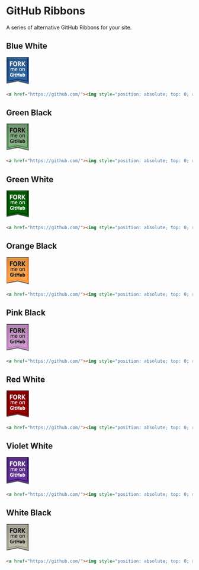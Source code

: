# GitHub Ribbons

A series of alternative GitHub Ribbons for your site.

## Blue White

![Blue White](https://github.com/jamesflorentino/fork-ribbons/raw/master/ribbons/blue-white.png)

```html
<a href="https://github.com/"><img style="position: absolute; top: 0; right: 30px; border: 0;" src="https://github.com/jamesflorentino/fork-ribbons/raw/master/ribbons/blue-white.png" alt="Fork me on GitHub"></a>
```

## Green Black

![Green Black](https://github.com/jamesflorentino/fork-ribbons/raw/master/ribbons/green-black.png)

```html
<a href="https://github.com/"><img style="position: absolute; top: 0; right: 30px; border: 0;" src="https://github.com/jamesflorentino/fork-ribbons/raw/master/ribbons/green-black.png" alt="Fork me on GitHub"></a>
```


## Green White

![Green White](https://github.com/jamesflorentino/fork-ribbons/raw/master/ribbons/green-white.png)

```html
<a href="https://github.com/"><img style="position: absolute; top: 0; right: 30px; border: 0;" src="https://github.com/jamesflorentino/fork-ribbons/raw/master/ribbons/green-white.png" alt="Fork me on GitHub"></a>
```

## Orange Black

![Orange Black](https://github.com/jamesflorentino/fork-ribbons/raw/master/ribbons/orange-black.png)

```html
<a href="https://github.com/"><img style="position: absolute; top: 0; right: 30px; border: 0;" src="https://github.com/jamesflorentino/fork-ribbons/raw/master/ribbons/orange-black.png" alt="Fork me on GitHub"></a>
```

## Pink Black

![Pink Black](https://github.com/jamesflorentino/fork-ribbons/raw/master/ribbons/pink-black.png)

```html
<a href="https://github.com/"><img style="position: absolute; top: 0; right: 30px; border: 0;" src="https://github.com/jamesflorentino/fork-ribbons/raw/master/ribbons/pink-black.png" alt="Fork me on GitHub"></a>
```

## Red White

![Red White](https://github.com/jamesflorentino/fork-ribbons/raw/master/ribbons/red-white.png)

```html
<a href="https://github.com/"><img style="position: absolute; top: 0; right: 30px; border: 0;" src="https://github.com/jamesflorentino/fork-ribbons/raw/master/ribbons/red-white.png" alt="Fork me on GitHub"></a>
```

## Violet White

![Violet White](https://github.com/jamesflorentino/fork-ribbons/raw/master/ribbons/violet-white.png)

```html
<a href="https://github.com/"><img style="position: absolute; top: 0; right: 30px; border: 0;" src="https://github.com/jamesflorentino/fork-ribbons/raw/master/ribbons/violet-white.png" alt="Fork me on GitHub"></a>
```

## White Black

![White Black](https://github.com/jamesflorentino/fork-ribbons/raw/master/ribbons/white-black.png)

```html
<a href="https://github.com/"><img style="position: absolute; top: 0; right: 30px; border: 0;" src="https://github.com/jamesflorentino/fork-ribbons/raw/master/ribbons/white-black.png" alt="Fork me on GitHub"></a>
```
